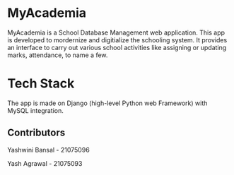 # MyAcademia

MyAcademia is a School Database Management web application. This app is developed to mordernize and digitialize the schooling system. It provides an interface to carry out various school activities like assigning or updating marks, attendance, to name a few.

# Tech Stack

The app is made on Django (high-level Python web Framework) with MySQL integration.

## Contributors
Yashwini Bansal - 21075096

Yash Agrawal - 21075093
